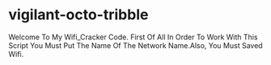 # vigilant-octo-tribble
Welcome To My Wifi_Cracker Code. First Of All In Order To Work With This Script You Must Put The Name Of The Network Name.Also, You Must Saved Wifi.

